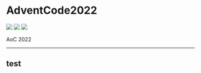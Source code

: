 # AdventCode2022

![](https://img.shields.io/badge/day%20📅-25-blue)
![](https://img.shields.io/badge/stars%20⭐-42-yellow)
![](https://img.shields.io/badge/days%20completed-20-red)

AoC 2022

---
test
---
